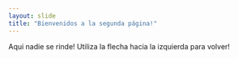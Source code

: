 ```yaml
---
layout: slide
title: "Bienvenidos a la segunda página!"
---
```

Aqui nadie se rinde!
Utiliza la flecha hacia la izquierda para volver!